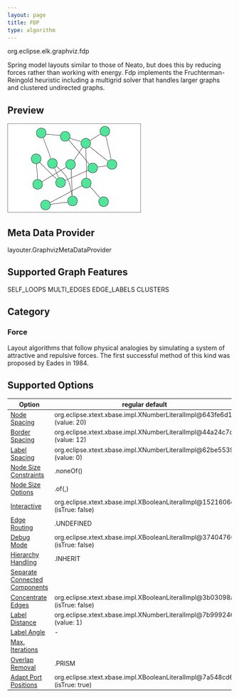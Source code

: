```yaml
---
layout: page
title: FDP
type: algorithm
---
```

org.eclipse.elk.graphviz.fdp

Spring model layouts similar to those of Neato, but does this by reducing forces rather than working with energy. Fdp implements the Fruchterman-Reingold heuristic including a multigrid solver that handles larger graphs and clustered undirected graphs.

## Preview
![](images/fdp.png)

## Meta Data Provider
layouter.GraphvizMetaDataProvider

## Supported Graph Features
SELF_LOOPS
MULTI_EDGES
EDGE_LABELS
CLUSTERS

## Category
### Force
Layout algorithms that follow physical analogies by simulating a system of attractive and repulsive forces. The first successful method of this kind was proposed by Eades in 1984.

## Supported Options

Option | regular default | algorithm default
----|----|----
[Node Spacing](org-eclipse-elk-spacing-node) | org.eclipse.xtext.xbase.impl.XNumberLiteralImpl@643fe6d1 (value: 20) | org.eclipse.xtext.xbase.impl.XNumberLiteralImpl@3d7b1744 (value: 40)
[Border Spacing](org-eclipse-elk-spacing-border) | org.eclipse.xtext.xbase.impl.XNumberLiteralImpl@44a24c7d (value: 12) | org.eclipse.xtext.xbase.impl.XNumberLiteralImpl@1d07b7f0 (value: 10)
[Label Spacing](org-eclipse-elk-spacing-label) | org.eclipse.xtext.xbase.impl.XNumberLiteralImpl@62be5539 (value: 0) | 
[Node Size Constraints](org-eclipse-elk-nodeSize-constraints) | <XFeatureCallImplCustom>.noneOf(<XFeatureCallImplCustom>) | 
[Node Size Options](org-eclipse-elk-nodeSize-options) | <XFeatureCallImplCustom>.of(<XMemberFeatureCallImplCustom>,<XMemberFeatureCallImplCustom>) | 
[Interactive](org-eclipse-elk-interactive) | org.eclipse.xtext.xbase.impl.XBooleanLiteralImpl@1521606c (isTrue: false) | 
[Edge Routing](org-eclipse-elk-edgeRouting) | <XFeatureCallImplCustom>.UNDEFINED | <XFeatureCallImplCustom>.SPLINES
[Debug Mode](org-eclipse-elk-debugMode) | org.eclipse.xtext.xbase.impl.XBooleanLiteralImpl@37404760 (isTrue: false) | 
[Hierarchy Handling](org-eclipse-elk-hierarchyHandling) | <XFeatureCallImplCustom>.INHERIT | 
[Separate Connected Components](org-eclipse-elk-separateConnectedComponents) |  | org.eclipse.xtext.xbase.impl.XBooleanLiteralImpl@64c2d7fd (isTrue: false)
[Concentrate Edges](org-eclipse-elk-graphviz-concentrate) | org.eclipse.xtext.xbase.impl.XBooleanLiteralImpl@3b03098a (isTrue: false) | 
[Label Distance](org-eclipse-elk-graphviz-labelDistance) | org.eclipse.xtext.xbase.impl.XNumberLiteralImpl@7b999246 (value: 1) | 
[Label Angle](org-eclipse-elk-graphviz-labelAngle) | - <XNumberLiteralImpl> | 
[Max. Iterations](org-eclipse-elk-graphviz-maxiter) |  | org.eclipse.xtext.xbase.impl.XNumberLiteralImpl@43916f78 (value: 600)
[Overlap Removal](org-eclipse-elk-graphviz-overlapMode) | <XFeatureCallImplCustom>.PRISM | 
[Adapt Port Positions](org-eclipse-elk-graphviz-adaptPortPositions) | org.eclipse.xtext.xbase.impl.XBooleanLiteralImpl@7a548cd6 (isTrue: true) | 


